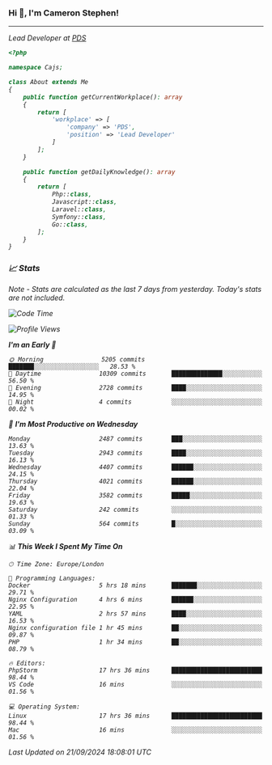 ### Hi 👋, I'm Cameron Stephen!
<hr>
<p><em>Lead Developer at <a href="https://prindatasolutions.co.uk">PDS</a></p>


```php
<?php

namespace Cajs;

class About extends Me
{
    public function getCurrentWorkplace(): array
    {
        return [
            'workplace' => [
                'company' => 'PDS',
                'position' => 'Lead Developer'
            ]
        ];
    }

    public function getDailyKnowledge(): array
    {
        return [
            Php::class,
            Javascript::class,
            Laravel::class,
            Symfony::class,
            Go::class,
        ];
    }
}
```

### 📈 Stats
<p><em>Note - Stats are calculated as the last 7 days from yesterday. Today's stats are not included.</em></p>


<!--START_SECTION:waka-->
![Code Time](http://img.shields.io/badge/Code%20Time-3%2C956%20hrs%2056%20mins-blue)

![Profile Views](http://img.shields.io/badge/Profile%20Views-4-blue)

**I'm an Early 🐤** 

```text
🌞 Morning                5205 commits        ███████░░░░░░░░░░░░░░░░░░   28.53 % 
🌆 Daytime                10309 commits       ██████████████░░░░░░░░░░░   56.50 % 
🌃 Evening                2728 commits        ████░░░░░░░░░░░░░░░░░░░░░   14.95 % 
🌙 Night                  4 commits           ░░░░░░░░░░░░░░░░░░░░░░░░░   00.02 % 
```
📅 **I'm Most Productive on Wednesday** 

```text
Monday                   2487 commits        ███░░░░░░░░░░░░░░░░░░░░░░   13.63 % 
Tuesday                  2943 commits        ████░░░░░░░░░░░░░░░░░░░░░   16.13 % 
Wednesday                4407 commits        ██████░░░░░░░░░░░░░░░░░░░   24.15 % 
Thursday                 4021 commits        ██████░░░░░░░░░░░░░░░░░░░   22.04 % 
Friday                   3582 commits        █████░░░░░░░░░░░░░░░░░░░░   19.63 % 
Saturday                 242 commits         ░░░░░░░░░░░░░░░░░░░░░░░░░   01.33 % 
Sunday                   564 commits         █░░░░░░░░░░░░░░░░░░░░░░░░   03.09 % 
```


📊 **This Week I Spent My Time On** 

```text
🕑︎ Time Zone: Europe/London

💬 Programming Languages: 
Docker                   5 hrs 18 mins       ███████░░░░░░░░░░░░░░░░░░   29.71 % 
Nginx Configuration      4 hrs 6 mins        ██████░░░░░░░░░░░░░░░░░░░   22.95 % 
YAML                     2 hrs 57 mins       ████░░░░░░░░░░░░░░░░░░░░░   16.53 % 
Nginx configuration file 1 hr 45 mins        ██░░░░░░░░░░░░░░░░░░░░░░░   09.87 % 
PHP                      1 hr 34 mins        ██░░░░░░░░░░░░░░░░░░░░░░░   08.79 % 

🔥 Editors: 
PhpStorm                 17 hrs 36 mins      █████████████████████████   98.44 % 
VS Code                  16 mins             ░░░░░░░░░░░░░░░░░░░░░░░░░   01.56 % 

💻 Operating System: 
Linux                    17 hrs 36 mins      █████████████████████████   98.44 % 
Mac                      16 mins             ░░░░░░░░░░░░░░░░░░░░░░░░░   01.56 % 
```


 Last Updated on 21/09/2024 18:08:01 UTC
<!--END_SECTION:waka-->
